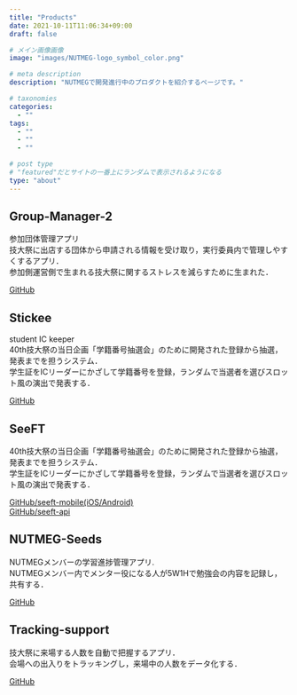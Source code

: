 ```yaml
---
title: "Products"
date: 2021-10-11T11:06:34+09:00
draft: false

# メイン画像画像
image: "images/NUTMEG-logo_symbol_color.png"

# meta description
description: "NUTMEGで開発進行中のプロダクトを紹介するページです。"

# taxonomies
categories:
  - ""
tags:
  - ""
  - ""
  - ""

# post type
# "featured"だとサイトの一番上にランダムで表示されるようになる
type: "about"
---
```

<!-- 新レイアウト -->


<div class="product-flex-box">

<!-- GM2 -->
<div class="product-flex-box__card">
  <h2 class="product-flex-box__card__ttl">Group-Manager-2</h2>
  <!-- <image class="product-flex-box__card__img" src="この辺に画像"> -->
  <p class="product-flex-box__card__content">
    参加団体管理アプリ<br>
    技大祭に出店する団体から申請される情報を受け取り，実行委員内で管理しやすくするアプリ．<br>
    参加側運営側で生まれる技大祭に関するストレスを減らすために生まれた．
  </p>
  <div class="product-flex-box__card__links">
    <a href="https://github.com/NUTFes/group-manager-2">GitHub</a>
  </div>
</div>

<!-- stickee -->
<div class="product-flex-box__card">
  <h2 class="product-flex-box__card__ttl">Stickee</h2>
  <!-- <image class="product-flex-box__card__img" src="この辺に画像"> -->
  <p class="product-flex-box__card__content">
    student IC keeper<br>
    40th技大祭の当日企画「学籍番号抽選会」のために開発された登録から抽選，発表までを担うシステム．<br>
    学生証をICリーダーにかざして学籍番号を登録，ランダムで当選者を選びスロット風の演出で発表する．<br>
  </p>
  <div class="product-flex-box__card__links">
    <a href="https://github.com/NUTFes/stickee">GitHub</a>
  </div>
</div>

<!-- SeeFT -->
<div class="product-flex-box__card">
  <h2 class="product-flex-box__card__ttl">SeeFT</h2>
  <!-- <image class="product-flex-box__card__img" src="この辺に画像"> -->
  <p class="product-flex-box__card__content">
    40th技大祭の当日企画「学籍番号抽選会」のために開発された登録から抽選，発表までを担うシステム．<br>
    学生証をICリーダーにかざして学籍番号を登録，ランダムで当選者を選びスロット風の演出で発表する．
  </p>
  <div class="product-flex-box__card__links">
    <a href="https://github.com/NUTFes/seeft-mobile">GitHub/seeft-mobile(iOS/Android)</a><br>
    <a href="https://github.com/NUTFes/seeft-api">GitHub/seeft-api</a>
  </div>
</div>

<!-- NUTMEG-Seeds -->
<div class="product-flex-box__card">
  <h2 class="product-flex-box__card__ttl">NUTMEG-Seeds</h2>
  <!-- <image class="product-flex-box__card__img" src="この辺に画像"> -->
  <p class="product-flex-box__card__content">
    NUTMEGメンバーの学習進捗管理アプリ.<br>
    NUTMEGメンバー内でメンター役になる人が5W1Hで勉強会の内容を記録し，共有する．
  </p>
  <div class="product-flex-box__card__links">
    <a href="https://github.com/NUTFes/NUTMEG-Seeds">GitHub</a>
  </div>
</div>

<!-- Tracking-support -->
<div class="product-flex-box__card">
  <h2 class="product-flex-box__card__ttl">Tracking-support</h2>
  <!-- <image class="product-flex-box__card__img" src="この辺に画像"> -->
  <p class="product-flex-box__card__content">
    技大祭に来場する人数を自動で把握するアプリ．<br>
    会場への出入りをトラッキングし，来場中の人数をデータ化する．
  </p>
  <div class="product-flex-box__card__links">
    <a href="https://github.com/NUTFes/tracking-support">GitHub</a>
  </div>
</div>


</div><!-- product-flex-box END -->
<!-- /新レイアウト -->
